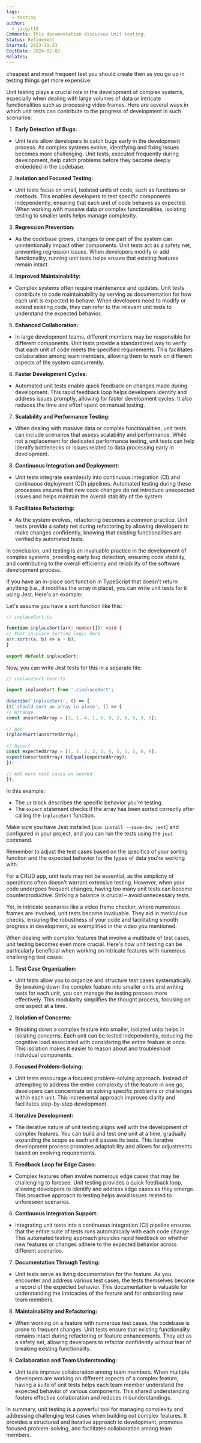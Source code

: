 ```yaml
---
tags:
  - testing
author:
  - jacgit18
Comments: This documentation discusses Unit testing.
Status: Refinement
Started: 2023-11-23
EditDate: 2024-02-02
Relates:
---
```


cheapest and most frequent test you should create then as you go up in testing things get more expensive.

Unit testing plays a crucial role in the development of complex systems, especially when dealing with large volumes of data or intricate functionalities such as processing video frames. Here are several ways in which unit tests can contribute to the progress of development in such scenarios:  
  
1. **Early Detection of Bugs:**  
- Unit tests allow developers to catch bugs early in the development process. As complex systems evolve, identifying and fixing issues becomes more challenging. Unit tests, executed frequently during development, help catch problems before they become deeply embedded in the codebase.  
  
2. **Isolation and Focused Testing:**  
- Unit tests focus on small, isolated units of code, such as functions or methods. This enables developers to test specific components independently, ensuring that each unit of code behaves as expected. When working with massive data or complex functionalities, isolating testing to smaller units helps manage complexity.  
  
3. **Regression Prevention:**  
- As the codebase grows, changes to one part of the system can unintentionally impact other components. Unit tests act as a safety net, preventing regression issues. When developers modify or add functionality, running unit tests helps ensure that existing features remain intact.  
  
4. **Improved Maintainability:**  
- Complex systems often require maintenance and updates. Unit tests contribute to code maintainability by serving as documentation for how each unit is expected to behave. When developers need to modify or extend existing code, they can refer to the relevant unit tests to understand the expected behavior.  
  
5. **Enhanced Collaboration:**  
- In large development teams, different members may be responsible for different components. Unit tests provide a standardized way to verify that each unit of code meets the specified requirements. This facilitates collaboration among team members, allowing them to work on different aspects of the system concurrently.  
  
6. **Faster Development Cycles:**  
- Automated unit tests enable quick feedback on changes made during development. This rapid feedback loop helps developers identify and address issues promptly, allowing for faster development cycles. It also reduces the time and effort spent on manual testing.  
  
7. **Scalability and Performance Testing:**  
- When dealing with massive data or complex functionalities, unit tests can include scenarios that assess scalability and performance. While not a replacement for dedicated performance testing, unit tests can help identify bottlenecks or issues related to data processing early in development.  
  
8. **Continuous Integration and Deployment:**  
- Unit tests integrate seamlessly into continuous integration (CI) and continuous deployment (CD) pipelines. Automated testing during these processes ensures that new code changes do not introduce unexpected issues and helps maintain the overall stability of the system.  
  
9. **Facilitates Refactoring:**  
- As the system evolves, refactoring becomes a common practice. Unit tests provide a safety net during refactoring by allowing developers to make changes confidently, knowing that existing functionalities are verified by automated tests.  
  
In conclusion, unit testing is an invaluable practice in the development of complex systems, providing early bug detection, ensuring code stability, and contributing to the overall efficiency and reliability of the software development process.



If you have an in-place sort function in TypeScript that doesn't return anything (i.e., it modifies the array in place), you can write unit tests for it using Jest. Here's an example:  
  
Let's assume you have a sort function like this:  
  
```typescript  
// inplaceSort.ts  
  
function inplaceSort(arr: number[]): void {  
// Your in-place sorting logic here  
arr.sort((a, b) => a - b);  
}  
  
export default inplaceSort;  
```  
  
Now, you can write Jest tests for this in a separate file:  
  
```typescript  
// inplaceSort.test.ts  
  
import inplaceSort from './inplaceSort';  
  
describe('inplaceSort', () => {  
it('should sort an array in place', () => {  
// Arrange  
const unsortedArray = [3, 1, 4, 1, 5, 9, 2, 6, 5, 3, 5];  
  
// Act  
inplaceSort(unsortedArray);  
  
// Assert  
const expectedArray = [1, 1, 2, 3, 3, 4, 5, 5, 5, 6, 9];  
expect(unsortedArray).toEqual(expectedArray);  
});  
  
// Add more test cases as needed  
});  
```  
  
In this example:  
  
- The `it` block describes the specific behavior you're testing.  
- The `expect` statement checks if the array has been sorted correctly after calling the `inplaceSort` function.  
  
Make sure you have Jest installed (`npm install --save-dev jest`) and configured in your project, and you can run the tests using the `jest` command.  
  
Remember to adjust the test cases based on the specifics of your sorting function and the expected behavior for the types of data you're working with.





For a CRUD app, unit tests may not be essential, as the simplicity of operations often doesn't warrant extensive testing. However, when your code undergoes frequent changes, having too many unit tests can become counterproductive. Striking a balance is crucial – avoid unnecessary tests.

Yet, in intricate scenarios like a video frame checker, where numerous frames are involved, unit tests become invaluable. They aid in meticulous checks, ensuring the robustness of your code and facilitating smooth progress in development, as exemplified in the video you mentioned.



When dealing with complex features that involve a multitude of test cases, unit testing becomes even more crucial. Here's how unit testing can be particularly beneficial when working on intricate features with numerous challenging test cases:  
  
1. **Test Case Organization:**  
- Unit tests allow you to organize and structure test cases systematically. By breaking down the complex feature into smaller units and writing tests for each unit, you can manage the testing process more effectively. This modularity simplifies the thought process, focusing on one aspect at a time.  
  
2. **Isolation of Concerns:**  
- Breaking down a complex feature into smaller, isolated units helps in isolating concerns. Each unit can be tested independently, reducing the cognitive load associated with considering the entire feature at once. This isolation makes it easier to reason about and troubleshoot individual components.  
  
3. **Focused Problem-Solving:**  
- Unit tests encourage a focused problem-solving approach. Instead of attempting to address the entire complexity of the feature in one go, developers can concentrate on solving specific problems or challenges within each unit. This incremental approach improves clarity and facilitates step-by-step development.  
  
4. **Iterative Development:**  
- The iterative nature of unit testing aligns well with the development of complex features. You can build and test one unit at a time, gradually expanding the scope as each unit passes its tests. This iterative development process promotes adaptability and allows for adjustments based on evolving requirements.  
  
5. **Feedback Loop for Edge Cases:**  
- Complex features often involve numerous edge cases that may be challenging to foresee. Unit testing provides a quick feedback loop, allowing developers to identify and address edge cases as they emerge. This proactive approach to testing helps avoid issues related to unforeseen scenarios.  
  
6. **Continuous Integration Support:**  
- Integrating unit tests into a continuous integration (CI) pipeline ensures that the entire suite of tests runs automatically with each code change. This automated testing approach provides rapid feedback on whether new features or changes adhere to the expected behavior across different scenarios.  
  
7. **Documentation Through Testing:**  
- Unit tests serve as living documentation for the feature. As you encounter and address various test cases, the tests themselves become a record of the expected behavior. This documentation is valuable for understanding the intricacies of the feature and for onboarding new team members.  
  
8. **Maintainability and Refactoring:**  
- When working on a feature with numerous test cases, the codebase is prone to frequent changes. Unit tests ensure that existing functionality remains intact during refactoring or feature enhancements. They act as a safety net, allowing developers to refactor confidently without fear of breaking existing functionality.  
  
9. **Collaboration and Team Understanding:**  
- Unit tests improve collaboration among team members. When multiple developers are working on different aspects of a complex feature, having a suite of unit tests helps each team member understand the expected behavior of various components. This shared understanding fosters effective collaboration and reduces misunderstandings.  
  
In summary, unit testing is a powerful tool for managing complexity and addressing challenging test cases when building out complex features. It provides a structured and iterative approach to development, promotes focused problem-solving, and facilitates collaboration among team members.




